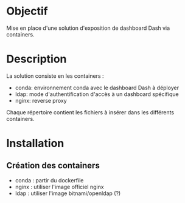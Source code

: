 # Objectif
Mise en place d'une solution d'exposition de dashboard Dash via containers. 

# Description
La solution consiste en les containers :
- conda: environnement conda avec le dashboard Dash à déployer
- ldap: mode d'authentification d'accès à un dashboard spécifique
- nginx: reverse proxy

Chaque répertoire contient les fichiers à insérer dans les différents containers.

# Installation
## Création des containers
- conda : partir du dockerfile
- nginx : utiliser l'image officiel nginx
- ldap : utiliser l'image bitnami/openldap (?)


